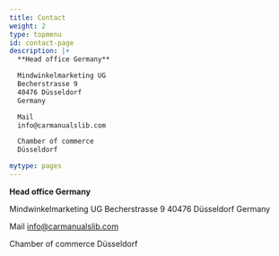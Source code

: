 ```yaml
---
title: Contact
weight: 2
type: topmenu
id: contact-page
description: |+
  **Head office Germany**

  Mindwinkelmarketing UG
  Becherstrasse 9
  40476 Düsseldorf
  Germany

  Mail
  info@carmanualslib.com

  Chamber of commerce 
  Düsseldorf

mytype: pages
---
```


**Head office Germany**

Mindwinkelmarketing UG
Becherstrasse 9
40476 Düsseldorf
Germany

Mail
info@carmanualslib.com

Chamber of commerce 
Düsseldorf

